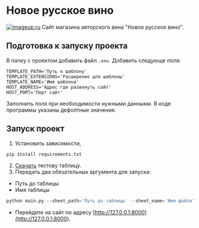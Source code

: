 # Новое русское вино
[![imageup.ru](https://imageup.ru/img89/4254182/chrome_ieffn8nzab.jpg)](https://imageup.ru/img89/4254182/chrome_ieffn8nzab.jpg.html)
Сайт магазина авторского вина "Новое русское вино".

## Подготовка к запуску проекта
В папку с проектом добавить файл `.env`.
Добавить следующе поля:
```
TEMPLATE_PATH='Путь к шаблону'
TEMPLATE_EXTENSIONS='Расширение для шаблоны'
TEMPLATE_NAME='Имя шаблона'
HOST_ADDRESS='Адрес где развенуть сайт'
HOST_PORT='Порт сайт'
```
Заполнить поля при необходимости нужными данными.
В коде программы указаны дефолтные значения. 

## Запуск проект

1. Установить зависимости,
```python
pip install requirements.txt
```
2. [Cкачать](https://dvmn.org/filer/canonical/1610450333/763/) тестову таблицу.
3. Передать два обязательных аргумента для запуска:
- Путь до таблицы
- Имя таблицы
``` python
python main.py --sheet_path='Путь до таблицы' --sheet_name='Имя файла'
```
- Перейдите на сайт по адресу [http://127.0.0.1:8000](http://127.0.0.1:8000).
